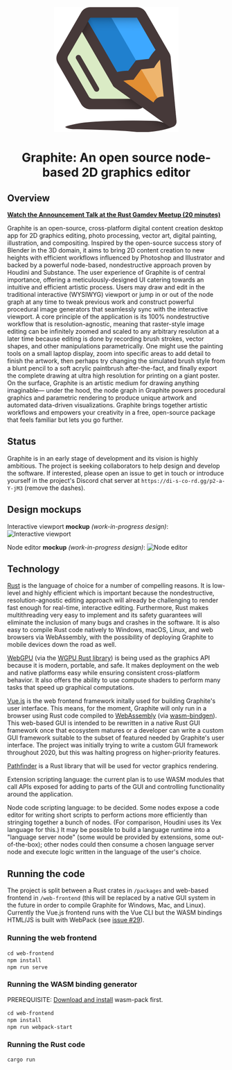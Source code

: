 <div align="center">
<img src="graphite_logo.png" alt="Graphite Logo" width="288" height="288" />
<br />
<h1>Graphite: An open source node-based 2D graphics editor</h1>
</div>

## Overview

**[Watch the Announcement Talk at the Rust Gamdev Meetup (20 minutes)](https://www.youtube.com/watch?v=Ea4Wt_FgEEw&t=563s)**

Graphite is an open-source, cross-platform digital content creation desktop app for 2D graphics editing, photo processing, vector art, digital painting, illustration, and compositing. Inspired by the open-source success story of Blender in the 3D domain, it aims to bring 2D content creation to new heights with efficient workflows influenced by Photoshop and Illustrator and backed by a powerful node-based, nondestructive approach proven by Houdini and Substance. The user experience of Graphite is of central importance, offering a meticulously-designed UI catering towards an intuitive and efficient artistic process. Users may draw and edit in the traditional interactive (WYSIWYG) viewport or jump in or out of the node graph at any time to tweak previous work and construct powerful procedural image generators that seamlessly sync with the interactive viewport. A core principle of the application is its 100% nondestructive workflow that is resolution-agnostic, meaning that raster-style image editing can be infinitely zoomed and scaled to any arbitrary resolution at a later time because editing is done by recording brush strokes, vector shapes, and other manipulations parametrically. One might use the painting tools on a small laptop display, zoom into specific areas to add detail to finish the artwork, then perhaps try changing the simulated brush style from a blunt pencil to a soft acrylic paintbrush after-the-fact, and finally export the complete drawing at ultra high resolution for printing on a giant poster. On the surface, Graphite is an artistic medium for drawing anything imaginable— under the hood, the node graph in Graphite powers procedural graphics and parametric rendering to produce unique artwork and automated data-driven visualizations. Graphite brings together artistic workflows and empowers your creativity in a free, open-source package that feels familiar but lets you go further.

## Status

Graphite is in an early stage of development and its vision is highly ambitious. The project is seeking collaborators to help design and develop the software. If interested, please open an issue to get in touch or introduce yourself in the project's Discord chat server at `https://di-s-co-rd.gg/p2-a-Y-jM3` (remove the dashes).

## Design mockups

Interactive viewport **mockup** *(work-in-progress design)*:
![Interactive viewport](https://files.keavon.com/-/EmotionalShoddyTurnstone/capture.png)

Node editor **mockup** *(work-in-progress design)*:
![Node editor](https://files.keavon.com/-/PartialTalkativePooch/capture.png)

## Technology

[Rust](https://www.rust-lang.org/) is the language of choice for a number of compelling reasons. It is low-level and highly efficient which is important because the nondestructive, resolution-agnostic editing approach will already be challenging to render fast enough for real-time, interactive editing. Furthermore, Rust makes multithreading very easy to implement and its safety guarantees will eliminate the inclusion of many bugs and crashes in the software. It is also easy to compile Rust code natively to Windows, macOS, Linux, and web browsers via WebAssembly, with the possibility of deploying Graphite to mobile devices down the road as well.

[WebGPU](https://gpuweb.github.io/gpuweb) (via the [WGPU Rust library](https://wgpu.rs)) is being used as the graphics API because it is modern, portable, and safe. It makes deployment on the web and native platforms easy while ensuring consistent cross-platform behavior. It also offers the ability to use compute shaders to perform many tasks that speed up graphical computations.

[Vue.js](https://vuejs.org/) is the web frontend framework initally used for building Graphite's user interface. This means, for the moment, Graphite will only run in a browser using Rust code compiled to [WebAssembly](https://webassembly.org/) (via [wasm-bindgen](https://github.com/rustwasm/wasm-bindgen)). This web-based GUI is intended to be rewritten in a native Rust GUI framework once that ecosystem matures or a developer can write a custom GUI framework suitable to the subset of featured needed by Graphite's user interface. The project was initially trying to write a custom GUI framework throughout 2020, but this was halting progress on higher-priority features.

[Pathfinder](https://github.com/servo/pathfinder) is a Rust library that will be used for vector graphics rendering.

Extension scripting language: the current plan is to use WASM modules that call APIs exposed for adding to parts of the GUI and controlling functionality around the application.

Node code scripting language: to be decided. Some nodes expose a code editor for writing short scripts to perform actions more efficiently than stringing together a bunch of nodes. (For comparison, Houdini uses its Vex language for this.) It may be possible to build a language runtime into a "language server node" (some would be provided by extensions, some out-of-the-box); other nodes could then consume a chosen language server node and execute logic written in the language of the user's choice.

## Running the code

The project is split between a Rust crates in `/packages` and web-based frontend in `/web-frontend` (this will be replaced by a native GUI system in the future in order to compile Graphite for Windows, Mac, and Linux). Currently the Vue.js frontend runs with the Vue CLI but the WASM bindings HTML/JS is built with WebPack (see [issue #29](https://github.com/Keavon/Graphite/issues/29)).

### Running the web frontend

```
cd web-frontend
npm install
npm run serve
```

### Running the WASM binding generator

PREREQUISITE: [Download and install](https://rustwasm.github.io/wasm-pack/) wasm-pack first.
```
cd web-frontend
npm install
npm run webpack-start
```

### Running the Rust code

```
cargo run
```

